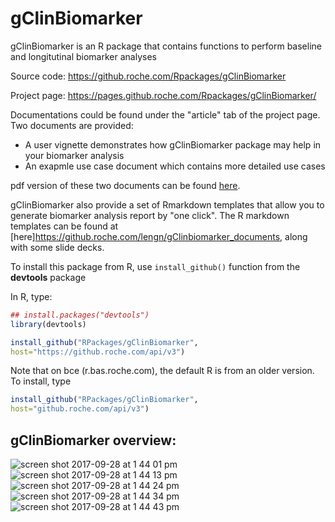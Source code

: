# gClinBiomarker

gClinBiomarker is an R package that contains functions to perform baseline and longitutinal biomarker analyses 

Source code: https://github.roche.com/Rpackages/gClinBiomarker

Project page: https://pages.github.roche.com/Rpackages/gClinBiomarker/

Documentations could be found under the "article" tab of the project page. Two documents are provided:
- A user vignette demonstrates how gClinBiomarker package may help in your biomarker analysis
- An exapmle use case document which contains more detailed use cases

pdf version of these two documents can be found [here](https://github.roche.com/Rpackages/gClinBiomarker/tree/master/inst/doc).

gClinBiomarker also provide a set of Rmarkdown templates that allow you to generate biomarker analysis report by "one click". The R markdown templates can be found at [here]https://github.roche.com/lengn/gClinbiomarker_documents, along with some slide decks.

To install this package from R, use `install_github()` function from the **devtools** package

In R, type:

```r
## install.packages("devtools")
library(devtools)

install_github("RPackages/gClinBiomarker",
host="https://github.roche.com/api/v3")
```



Note that on bce (r.bas.roche.com), the default R is from an older version. To install, type

```r
install_github("RPackages/gClinBiomarker",
host="github.roche.com/api/v3")
```

## gClinBiomarker overview:

![screen shot 2017-09-28 at 1 44 01 pm](https://media.github.roche.com/user/48/files/431d398a-a453-11e7-8801-1c6915156185)
![screen shot 2017-09-28 at 1 44 13 pm](https://media.github.roche.com/user/48/files/47cad168-a453-11e7-85f7-deee2f7604ab)
![screen shot 2017-09-28 at 1 44 24 pm](https://media.github.roche.com/user/48/files/4ad58466-a453-11e7-80be-9af0c23fcedd)
![screen shot 2017-09-28 at 1 44 34 pm](https://media.github.roche.com/user/48/files/507dd1a2-a453-11e7-8216-442f15bd500a)
![screen shot 2017-09-28 at 1 44 43 pm](https://media.github.roche.com/user/48/files/53ab85e0-a453-11e7-825d-718f28d1fca3)
